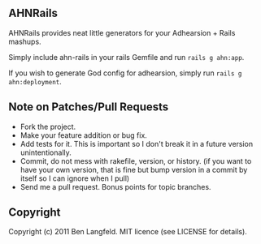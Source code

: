 AHNRails
--------

AHNRails provides neat little generators for your Adhearsion + Rails mashups.

Simply include ahn-rails in your rails Gemfile and run `rails g ahn:app`.

If you wish to generate God config for adhearsion, simply run `rails g ahn:deployment`.

Note on Patches/Pull Requests
-----------------------------

* Fork the project.
* Make your feature addition or bug fix.
* Add tests for it. This is important so I don't break it in a future version unintentionally.
* Commit, do not mess with rakefile, version, or history.
  (if you want to have your own version, that is fine but bump version in a commit by itself so I can ignore when I pull)
* Send me a pull request. Bonus points for topic branches.

Copyright
---------

Copyright (c) 2011 Ben Langfeld. MIT licence (see LICENSE for details).

